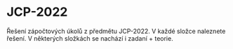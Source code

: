 # JCP-2022
Řešení zápočtových úkolů z předmětu JCP-2022. V každé složce naleznete řešení. V některých složkách se nachází i zadaní + teorie.
